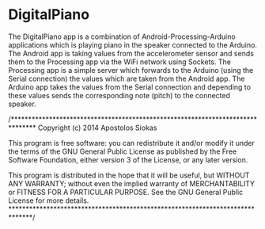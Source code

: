 DigitalPiano
============

The DigitalPiano app is a combination of Android-Processing-Arduino applications which is playing piano in the speaker
connected to the Arduino.
The Android app is taking values from the accelerometer sensor and sends them to the Processing app via the WiFi network
using Sockets.
The Processing app is a simple server which forwards to the Arduino (using the Serial connection) the values 
which are taken from the Android app.
The Arduino app takes the values from the Serial connection and depending to these values sends the corresponding
note (pitch) to the connected speaker.

/*******************************************************************************
 Copyright (c) 2014 Apostolos Siokas

 This program is free software: you can redistribute it and/or modify
 it under the terms of the GNU General Public License as published by
 the Free Software Foundation, either version 3 of the License, or
 any later version.

 This program is distributed in the hope that it will be useful,
 but WITHOUT ANY WARRANTY; without even the implied warranty of
 MERCHANTABILITY or FITNESS FOR A PARTICULAR PURPOSE.  See the
 GNU General Public License for more details.
 ******************************************************************************/
